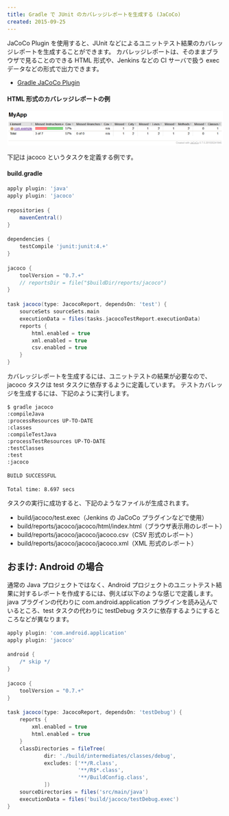 ```yaml
---
title: Gradle で JUnit のカバレッジレポートを生成する (JaCoCo)
created: 2015-09-25
---
```


JaCoCo Plugin を使用すると、JUnit などによるユニットテスト結果のカバレッジレポートを生成することができます。
カバレッジレポートは、そのままブラウザで見ることのできる HTML 形式や、Jenkins などの CI サーバで扱う exec データなどの形式で出力できます。

* [Gradle JaCoCo Plugin](https://docs.gradle.org/current/userguide/jacoco_plugin.html)

#### HTML 形式のカバレッジレポートの例

![test-coverage.png](test-coverage.png)

下記は jacoco というタスクを定義する例です。

#### build.gradle

```groovy
apply plugin: 'java'
apply plugin: 'jacoco'

repositories {
    mavenCentral()
}

dependencies {
    testCompile 'junit:junit:4.+'
}

jacoco {
    toolVersion = "0.7.+"
    // reportsDir = file("$buildDir/reports/jacoco")
}

task jacoco(type: JacocoReport, dependsOn: 'test') {
    sourceSets sourceSets.main
    executionData = files(tasks.jacocoTestReport.executionData)
    reports {
        html.enabled = true
        xml.enabled = true
        csv.enabled = true
    }
}
```

カバレッジレポートを生成するには、ユニットテストの結果が必要なので、jacoco タスクは test タスクに依存するように定義しています。
テストカバレッジを生成するには、下記のように実行します。

```
$ gradle jacoco
:compileJava
:processResources UP-TO-DATE
:classes
:compileTestJava
:processTestResources UP-TO-DATE
:testClasses
:test
:jacoco

BUILD SUCCESSFUL

Total time: 8.697 secs
```

タスクの実行に成功すると、下記のようなファイルが生成されます。

* build/jacoco/test.exec（Jenkins の JaCoCo プラグインなどで使用）
* build/reports/jacoco/jacoco/html/index.html（ブラウザ表示用のレポート）
* build/reports/jacoco/jacoco/jacoco.csv（CSV 形式のレポート）
* build/reports/jacoco/jacoco/jacoco.xml（XML 形式のレポート）

おまけ: Android の場合
----

通常の Java プロジェクトではなく、Android プロジェクトのユニットテスト結果に対するレポートを作成するには、例えば以下のような感じで定義します。
java プラグインの代わりに com.android.application プラグインを読み込んでいるところ、test タスクの代わりに testDebug タスクに依存するようにするところなどが異なります。


```build.gradle
apply plugin: 'com.android.application'
apply plugin: 'jacoco'

android {
    /* skip */
}

jacoco {
    toolVersion = "0.7.+"
}

task jacoco(type: JacocoReport, dependsOn: 'testDebug') {
    reports {
        xml.enabled = true
        html.enabled = true
    }
    classDirectories = fileTree(
            dir: './build/intermediates/classes/debug',
            excludes: ['**/R.class',
                       '**/R$*.class',
                       '**/BuildConfig.class',
            ])
    sourceDirectories = files('src/main/java')
    executionData = files('build/jacoco/testDebug.exec')
}
```

